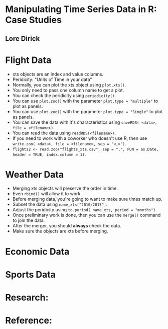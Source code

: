 # Manipulating Time Series Data in R: Case Studies
## Lore Dirick

# Flight Data
- xts objects are an index and value columns.
- Peridicity: "Units of Time in your data"
- Normally, you can plot the xts object using `plot.xts()`.
- You only need to pass one column name to get a plot.
- You can check the peridicity using `periodicity()`.
- You can use `plot.zoo()` with the parameter `plot.type = "multiple"` to plot as panels.
- You can use `plot.zoo()` with the parameter `plot.type = "Single"` to plot as panels.
- You can save the data with it's characteristics using `saveRDS( <data>, file = <filename>)`.
- You can read the data using `readRDS(<filename>)`.
- If you need to work with a coworker who doesn't use R, then use `write.zoo( <data>, file = <filename>, sep = "<,>")`.
- `flights2 <- read.zoo("flights_xts.csv", sep = ",", FUN = as.Date, header = TRUE, index.column = 1)`.

# Weather Data
- Merging xts objects will preserve the order in time.
- Even `rbind()` will allow it to work.
- Before merging data, you're going to want to make sure times match up.
- Subset the data using `name_xts["2010/2015"]`.
- Adjust the peridicity using `to.period( name_xts, period = "months")`.
- Once preliminary work is done, then you can use the `merge()` command to join the data.
- After the merger, you should **always** check the data.
- Make sure the objects are xts before merging.

# Economic Data

# Sports Data

# Research:

# Reference:
